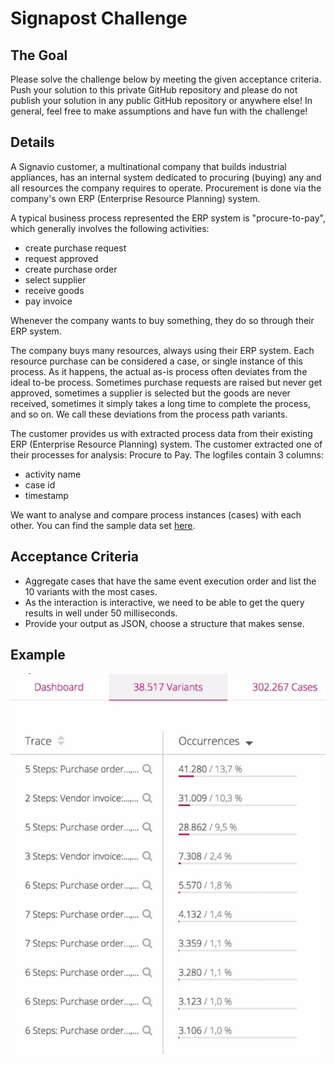 # Signapost Challenge

## The Goal
Please solve the challenge below by meeting the given acceptance criteria. Push your solution to this private GitHub repository and please do not publish your solution in any public GitHub repository or anywhere else! In general, feel free to make assumptions and have fun with the challenge!

## Details
A Signavio customer, a multinational company that builds industrial appliances, has an internal system dedicated to procuring (buying) any and all resources the company requires to operate. Procurement is done via the company's own ERP (Enterprise Resource Planning) system.

A typical business process represented the ERP system is "procure-to-pay", which generally involves the following activities:
* create purchase request
* request approved
* create purchase order
* select supplier
* receive goods
* pay invoice

Whenever the company wants to buy something, they do so through their ERP system.

The company buys many resources, always using their ERP system. Each resource purchase can be considered a case, or single instance of this process. As it happens, the actual as-is process often deviates from the ideal to-be process. Sometimes purchase requests are raised but never get approved, sometimes a supplier is selected but the goods are never received, sometimes it simply takes a long time to complete the process, and so on. We call these deviations from the process path variants.

The customer provides us with extracted process data from their existing ERP (Enterprise Resource Planning) system. The customer extracted one of their processes for analysis: Procure to Pay. The logfiles contain 3 columns:
* activity name
* case id
* timestamp

We want to analyse and compare process instances (cases) with each other. You can find the sample data set [here](samples/Activity_Log_2004_to_2014.csv).

## Acceptance Criteria
* Aggregate cases that have the same event execution order and list the 10 variants with the most cases.
* As the interaction is interactive, we need to be able to get the query results in well under 50 milliseconds.
* Provide your output as JSON, choose a structure that makes sense.

## Example
![Variants example](images/example.png)
